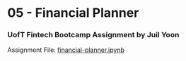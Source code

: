 # 05 - Financial Planner 
### UofT Fintech Bootcamp Assignment by **Juil Yoon**

Assignment File:
[financial-planner.ipynb](financial-planner.ipynb)
